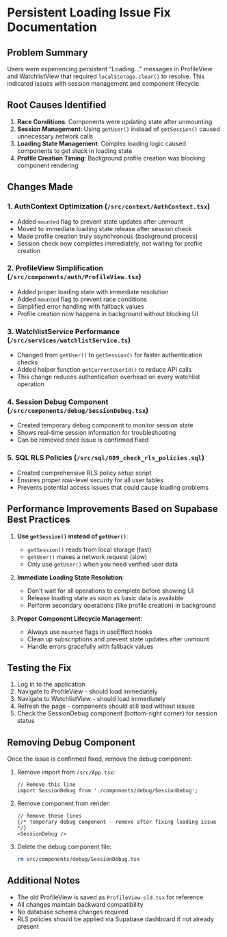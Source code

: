# Persistent Loading Issue Fix Documentation

## Problem Summary
Users were experiencing persistent "Loading..." messages in ProfileView and WatchlistView that required `localStorage.clear()` to resolve. This indicated issues with session management and component lifecycle.

## Root Causes Identified

1. **Race Conditions**: Components were updating state after unmounting
2. **Session Management**: Using `getUser()` instead of `getSession()` caused unnecessary network calls
3. **Loading State Management**: Complex loading logic caused components to get stuck in loading state
4. **Profile Creation Timing**: Background profile creation was blocking component rendering

## Changes Made

### 1. AuthContext Optimization (`/src/context/AuthContext.tsx`)
- Added `mounted` flag to prevent state updates after unmount
- Moved to immediate loading state release after session check
- Made profile creation truly asynchronous (background process)
- Session check now completes immediately, not waiting for profile creation

### 2. ProfileView Simplification (`/src/components/auth/ProfileView.tsx`)
- Added proper loading state with immediate resolution
- Added `mounted` flag to prevent race conditions
- Simplified error handling with fallback values
- Profile creation now happens in background without blocking UI

### 3. WatchlistService Performance (`/src/services/watchlistService.ts`)
- Changed from `getUser()` to `getSession()` for faster authentication checks
- Added helper function `getCurrentUserId()` to reduce API calls
- This change reduces authentication overhead on every watchlist operation

### 4. Session Debug Component (`/src/components/debug/SessionDebug.tsx`)
- Created temporary debug component to monitor session state
- Shows real-time session information for troubleshooting
- Can be removed once issue is confirmed fixed

### 5. SQL RLS Policies (`/src/sql/009_check_rls_policies.sql`)
- Created comprehensive RLS policy setup script
- Ensures proper row-level security for all user tables
- Prevents potential access issues that could cause loading problems

## Performance Improvements Based on Supabase Best Practices

1. **Use `getSession()` instead of `getUser()`**:
   - `getSession()` reads from local storage (fast)
   - `getUser()` makes a network request (slow)
   - Only use `getUser()` when you need verified user data

2. **Immediate Loading State Resolution**:
   - Don't wait for all operations to complete before showing UI
   - Release loading state as soon as basic data is available
   - Perform secondary operations (like profile creation) in background

3. **Proper Component Lifecycle Management**:
   - Always use `mounted` flags in useEffect hooks
   - Clean up subscriptions and prevent state updates after unmount
   - Handle errors gracefully with fallback values

## Testing the Fix

1. Log in to the application
2. Navigate to ProfileView - should load immediately
3. Navigate to WatchlistView - should load immediately
4. Refresh the page - components should still load without issues
5. Check the SessionDebug component (bottom-right corner) for session status

## Removing Debug Component

Once the issue is confirmed fixed, remove the debug component:

1. Remove import from `/src/App.tsx`:
   ```tsx
   // Remove this line
   import SessionDebug from './components/debug/SessionDebug';
   ```

2. Remove component from render:
   ```tsx
   // Remove these lines
   {/* Temporary debug component - remove after fixing loading issue */}
   <SessionDebug />
   ```

3. Delete the debug component file:
   ```bash
   rm src/components/debug/SessionDebug.tsx
   ```

## Additional Notes

- The old ProfileView is saved as `ProfileView.old.tsx` for reference
- All changes maintain backward compatibility
- No database schema changes required
- RLS policies should be applied via Supabase dashboard if not already present